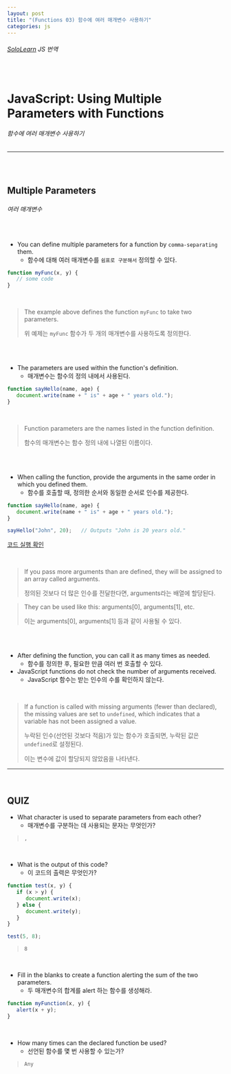 ```yaml
---
layout: post
title: "(Functions 03) 함수에 여러 매개변수 사용하기"
categories: js
---
```


###### [SoloLearn](https://www.sololearn.com/) JS 번역

<br>

# JavaScript: Using Multiple Parameters with Functions

###### 함수에 여러 매개변수 사용하기

------

<br>

<br>

## Multiple Parameters

###### 여러 매개변수

<br>

- You can define multiple parameters for a function by `comma-separating` them.
  - 함수에 대해 여러 매개변수를 `쉼표로 구분해서` 정의할 수 있다.

```js
function myFunc(x, y) {
   // some code
}
```

<br>

> The example above defines the function `myFunc` to take two parameters.
>
> 위 예제는 `myFunc` 함수가 두 개의 매개변수를 사용하도록 정의한다.

<br>

<br>

- The parameters are used within the function's definition.
  - 매개변수는 함수의 정의 내에서 사용된다.

```js
function sayHello(name, age) {
   document.write(name + " is" + age + " years old.");
}
```

<br>

> Function parameters are the names listed in the function definition.
>
> 함수의 매개변수는 함수 정의 내에 나열된 이름이다.

<br>

<br>

- When calling the function, provide the arguments in the same order in which you defined them.
  - 함수를 호출할 때, 정의한 순서와 동일한 순서로 인수를 제공한다.

```js
function sayHello(name, age) {
   document.write(name + " is" + age + " years old.");
}

sayHello("John", 20);	// Outputs "John is 20 years old."
```

[코드 실행 확인](https://code.sololearn.com/679/#js)

<br>

> If you pass more arguments than are defined, they will be assigned to an array called arguments.
>
> 정의된 것보다 더 많은 인수를 전달한다면, arguments라는 배열에 할당된다.

> They can be used like this: arguments[0], arguments[1], etc.
>
> 이는 arguments[0], arguments[1] 등과 같이 사용될 수 있다.

<br>

<br>

- After defining the function, you can call it as many times as needed.
  - 함수를 정의한 후, 필요한 만큼 여러 번 호출할 수 있다.
- JavaScript functions do not check the number of arguments received.
  - JavaScript 함수는 받는 인수의 수를 확인하지 않는다.

<br>

> If a function is called with missing arguments (fewer than declared), the missing values are set to `undefined`, which indicates that a variable has not been assigned a value.
>
> 누락된 인수(선언된 것보다 적음)가 있는 함수가 호출되면, 누락된 값은 `undefined`로 설정된다.
>
> 이는 변수에 값이 할당되지 않았음을 나타낸다.

------

<br>

## QUIZ

- What character is used to separate parameters from each other?
  - 매개변수를 구분하는 데 사용되는 문자는 무엇인가?

> `,`

<br>

- What is the output of this code?
  - 이 코드의 출력은 무엇인가?

```js
function test(x, y) {
   if (x > y) {
      document.write(x);
   } else {
      document.write(y);
   }
}

test(5, 8);
```

> `8`

<br>

- Fill in the blanks to create a function alerting the sum of the two parameters.
  - 두 매개변수의 합계를 alert 하는 함수를 생성해라.

```js
function myFunction(x, y) {
   alert(x + y);
}
```

<br>

- How many times can the declared function be used?
  - 선언된 함수를 몇 번 사용할 수 있는가?

> `Any`

<br>
